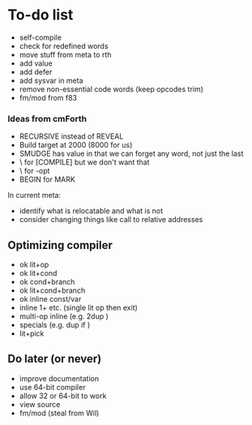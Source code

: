 # To-do list

* self-compile
* check for redefined words
* move stuff from meta to rth
* add value
* add defer
* add sysvar in meta
* remove non-essential code words (keep opcodes trim)
* fm/mod from f83

### Ideas from cmForth

* RECURSIVE instead of REVEAL
* Build target at 2000 (8000 for us)
* SMUDGE has value in that we can forget any word, not just the last
* \ for [COMPILE] but we don't want that
* \\ for -opt
* BEGIN for MARK

In current meta:

* identify what is relocatable and what is not
* consider changing things like call to relative addresses

## Optimizing compiler

* ok lit+op
* ok lit+cond
* ok cond+branch
* ok lit+cond+branch
* ok inline const/var
* inline 1+ etc. (single lit op then exit)
* multi-op inline (e.g. 2dup )
* specials (e.g. dup if )
* lit+pick

## Do later (or never)

* improve documentation
* use 64-bit compiler
* allow 32 or 64-bit to work
* view source
* fm/mod (steal from Wil)
